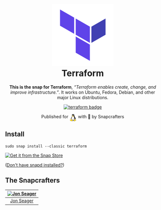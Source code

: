 <h1 align="center">
  <img src="./snap/gui/terraform.png" alt="Terraform" width="200px">
  <br />
  Terraform
</h1>

<p align="center"><b>This is the snap for Terraform</b>, <i>“Terraform enables create, change, and improve infrastructure.”</i>. It works on Ubuntu, Fedora, Debian, and other major Linux
distributions.</p>

<p align="center"><a href="https://snapcraft.io/terraform"><img src="https://snapcraft.io/terraform/badge.svg" alt="terraform badge"/><a/></p>

<!-- Uncomment and modify this when you have a screenshot
![terraform](screenshot.png?raw=true "terraform")
-->

<p align="center">Published for <img src="https://raw.githubusercontent.com/anythingcodes/slack-emoji-for-techies/gh-pages/emoji/tux.png" align="top" width="24" /> with 💝 by Snapcrafters</p>

## Install

    sudo snap install --classic terraform

[![Get it from the Snap Store](https://snapcraft.io/static/images/badges/en/snap-store-black.svg)](https://snapcraft.io/terraform)

([Don't have snapd installed?](https://snapcraft.io/docs/core/install))

## The Snapcrafters

| [![Jon Seager](https://gravatar.com/avatar/4d637dedcba50544c99e086f1e462b8c?s=128)](https://github.com/jnsgruk) |
| :-------------------------------------------------------------------------------------------------------------: |
|                                    [Jon Seager](https://github.com/jnsgruk)                                     |

<!-- Uncomment and modify this when you have upstream contacts
## Upstream

| [![Upstream Name](https://gravatar.com/avatar/bc0bced65e963eb5c3a16cab8b004431?s=128)](https://github.com/upstreamname) |
| :---: |
| [Upstream Name](https://github.com/upstreamname) |
-->
